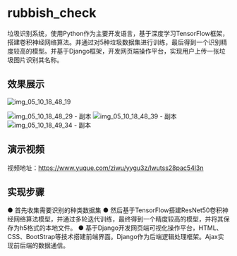 # rubbish_check
垃圾识别系统，使用Python作为主要开发语言，基于深度学习TensorFlow框架，搭建卷积神经网络算法。并通过对5种垃圾数据集进行训练，最后得到一个识别精度较高的模型。并基于Django框架，开发网页端操作平台，实现用户上传一张垃圾图片识别其名称。

## 效果展示
![img_05_10_18_48_19](https://github.com/ziwupython/rubbish_check/assets/133186350/f1f91c67-7d18-46ba-a49b-7ccd7e2dc208)

![img_05_10_18_48_29 - 副本](https://github.com/ziwupython/rubbish_check/assets/133186350/69f0c07c-5fff-40dd-95c8-c1b848bdbb9e)
![img_05_10_18_48_39 - 副本](https://github.com/ziwupython/rubbish_check/assets/133186350/293f2314-fb48-4c56-9242-b29d1b3c30c7)
![img_05_10_18_49_34 - 副本](https://github.com/ziwupython/rubbish_check/assets/133186350/82d05289-89bc-4342-b2c5-127272347610)

## 演示视频
视频地址：https://www.yuque.com/ziwu/yygu3z/lwutss28pac54l3n

## 实现步骤
● 首先收集需要识别的种类数据集
● 然后基于TensorFlow搭建ResNet50卷积神经网络算法模型，并通过多轮迭代训练，最终得到一个精度较高的模型，并将其保存为h5格式的本地文件。
● 基于Django开发网页端可视化操作平台，HTML、CSS、BootStrap等技术搭建前端界面。Django作为后端逻辑处理框架。Ajax实现前后端的数据通信。
